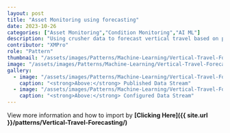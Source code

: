 ```yaml
---
layout: post
title: "Asset Monitoring using forecasting"
date: 2023-10-26
categories: ["Asset Monitoring","Condition Monitoring","AI ML"]
description: "Using crusher data to forecast vertical travel based on past values."
contributor: "XMPro"
role: "Pattern"
thumbnail: "/assets/images/Patterns/Machine-Learning/Vertical-Travel-Forecasting/DataStream_Running_01.png"
image: "/assets/images/Patterns/Machine-Learning/Vertical-Travel-Forecasting/DataStream_Running_01.png"
gallery:
  - image: "/assets/images/Patterns/Machine-Learning/Vertical-Travel-Forecasting/DataStream_Running_01.png"
    caption: "<strong>Above:</strong> Published Data Stream"
  - image: "/assets/images/Patterns/Machine-Learning/Vertical-Travel-Forecasting/DataStream_01.png"
    caption: "<strong>Above:</strong> Configured Data Stream"
---
```


View more information and how to import by <strong>[Clicking Here]({{ site.url }}/patterns/Vertical-Travel-Forecasting/)</strong>